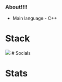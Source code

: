 
#

### About!!!!

* Main language - C++

# Stack
<img src="https://img.shields.io/badge/blender-%23F5792A.svg?style=for-the-badge&logo=blender&logoColor=black" />
# Socials



# Stats

